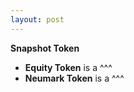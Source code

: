 ```yaml
---
layout: post
---
```


**Snapshot Token**  

+ **Equity Token** is a ^^^
+ **Neumark Token** is a ^^^

